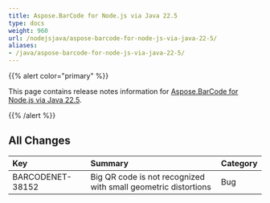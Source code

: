 ```yaml
---
title: Aspose.BarCode for Node.js via Java 22.5
type: docs
weight: 960
url: /nodejsjava/aspose-barcode-for-node-js-via-java-22-5/
aliases:
- /java/aspose-barcode-for-node-js-via-java-22-5/
---
```


{{% alert color="primary" %}} 

This page contains release notes information for [Aspose.BarCode for Node.js via Java 22.5](https://downloads.aspose.com/barcode/nodejs/new-releases/aspose.barcode-for-node.js-via-java-22.5/).

{{% /alert %}} 
## **All Changes**

|**Key**|**Summary**|**Category**|
| :- | :- | :- |
|BARCODENET-38152|Big QR code is not recognized with small geometric distortions|Bug|